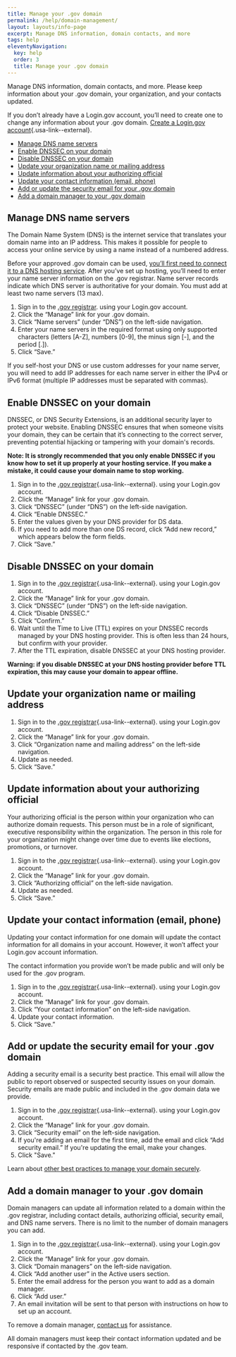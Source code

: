 ```yaml
---
title: Manage your .gov domain
permalink: /help/domain-management/
layout: layouts/info-page
excerpt: Manage DNS information, domain contacts, and more
tags: help
eleventyNavigation:
  key: help
  order: 3
  title: Manage your .gov domain
---
```


Manage DNS information, domain contacts, and more. Please keep information about your .gov domain, your organization, and your contacts updated. 

If you don’t already have a Login.gov account, you’ll need to create one to change any information about your .gov domain. [Create a Login.gov account](https://login.gov/help/get-started/create-your-account/){.usa-link--external}.

 
- [Manage DNS name servers](#manage-dns-name-servers)
- [Enable DNSSEC on your domain](#enable-dnssec-on-your-domain)
- [Disable DNSSEC on your domain](#disable-dnssec-on-your-domain)
- [Update your organization name or mailing address](#update-your-organization-name-or-mailing-address)
- [Update information about your authorizing official](#update-information-about-your-authorizing-official)
- [Update your contact information (email, phone)](#update-your-contact-information-(email%2C-phone))
- [Add or update the security email for your .gov domain](#add-or-update-the-security-email-for-your-.gov-domain)
- [Add a domain manager to your .gov domain](#add-a-domain-manager-to-your-.gov-domain)


## Manage DNS name servers

The Domain Name System (DNS) is the internet service that translates your domain name into an IP address. This makes it possible for people to access your online service by using a name instead of a numbered address.

Before your approved .gov domain can be used, [you’ll first need to connect it to a DNS hosting service](https://beta.get.gov/domains/moving/#find-dns-hosting-services). After you’ve set up hosting, you’ll need to enter your name server information on the .gov registrar. Name server records indicate which DNS server is authoritative for your domain. You must add at least two name servers (13 max).

1. Sign in to the [.gov registrar](https://manage.get.gov). using your Login.gov account.
2. Click the “Manage” link for your .gov domain.
3. Click “Name servers” (under “DNS”) on the left-side navigation.
4. Enter your name servers in the required format using only supported characters (letters [A-Z], numbers [0-9], the minus sign [-], and the period [.]).
5. Click “Save.”

If you self-host your DNS or use custom addresses for your name server, you will need to add IP addresses for each name server in either the IPv4 or IPv6 format (multiple IP addresses must be separated with commas).

## Enable DNSSEC on your domain

DNSSEC, or DNS Security Extensions, is an additional security layer to protect your website. Enabling DNSSEC ensures that when someone visits your domain, they can be certain that it’s connecting to the correct server, preventing potential hijacking or tampering with your domain's records. 

<strong>Note: It is strongly recommended that you only enable DNSSEC if you know how to set it up properly at your hosting service. If you make a mistake, it could cause your domain name to stop working.</strong>

1. Sign in to the [.gov registrar](https://manage.get.gov){.usa-link--external}. using your Login.gov account.
2. Click the “Manage” link for your .gov domain.
3. Click “DNSSEC” (under “DNS”) on the left-side navigation.
4. Click “Enable DNSSEC.”
5. Enter the values given by your DNS provider for DS data.
6. If you need to add more than one DS record, click “Add new record,” which appears below the form fields.
7. Click “Save.”

## Disable DNSSEC on your domain

1. Sign in to the [.gov registrar](https://manage.get.gov){.usa-link--external}. using your Login.gov account.
2. Click the “Manage” link for your .gov domain.
3. Click “DNSSEC” (under “DNS”) on the left-side navigation.
4. Click “Disable DNSSEC.”
5. Click “Confirm.”
6. Wait until the Time to Live (TTL) expires on your DNSSEC records managed by your DNS hosting provider. This is often less than 24 hours, but confirm with your provider.
7. After the TTL expiration, disable DNSSEC at your DNS hosting provider.

<strong>Warning: if you disable DNSSEC at your DNS hosting provider before TTL expiration, this may cause your domain to appear offline.</strong> 

## Update your organization name or mailing address

1. Sign in to the [.gov registrar](https://manage.get.gov){.usa-link--external}. using your Login.gov account.
2. Click the “Manage” link for your .gov domain.
3. Click “Organization name and mailing address” on the left-side navigation.
4. Update as needed.
5. Click “Save.”

## Update information about your authorizing official

Your authorizing official is the person within your organization who can authorize domain requests. This person must be in a role of significant, executive responsibility within the organization. The person in this role for your organization might change over time due to events like elections, promotions, or turnover.

1. Sign in to the [.gov registrar](https://manage.get.gov){.usa-link--external}. using your Login.gov account.
2. Click the “Manage” link for your .gov domain.
3. Click “Authorizing official” on the left-side navigation.
4. Update as needed.
5. Click “Save.”

## Update your contact information (email, phone)

Updating your contact information for one domain will update the contact information for all domains in your account. However, it won’t affect your Login.gov account information. 

The contact information you provide won’t be made public and will only be used for the .gov program.

1. Sign in to the [.gov registrar](https://manage.get.gov){.usa-link--external}. using your Login.gov account.  
2. Click the “Manage” link for your .gov domain.
3. Click “Your contact information” on the left-side navigation.
4. Update your contact information.
5. Click “Save.”

## Add or update the security email for your .gov domain

Adding a security email is a security best practice. This email will allow the public to report observed or suspected security issues on your domain. Security emails are made public and included in the .gov domain data we provide.

1. Sign in to the [.gov registrar](https://manage.get.gov){.usa-link--external}. using your Login.gov account. 
2. Click the “Manage” link for your .gov domain.
3. Click “Security email” on the left-side navigation.
4. If you're adding an email for the first time, add the email and click “Add security email.” If you're updating the email, make your changes.
5. Click "Save."

Learn about [other best practices to manage your domain securely](https://beta.get.gov/domains/security/).

## Add a domain manager to your .gov domain

Domain managers can update all information related to a domain within the .gov registrar, including contact details, authorizing official, security email, and DNS name servers. There is no limit to the number of domain managers you can add.

1. Sign in to the [.gov registrar](https://manage.get.gov){.usa-link--external}. using your Login.gov account. 
2. Click the “Manage” link for your .gov domain.
3. Click “Domain managers” on the left-side navigation.
4. Click “Add another user” in the Active users section.
5. Enter the email address for the person you want to add as a domain manager. 
6. Click “Add user.”
7. An email invitation will be sent to that person with instructions on how to set up an account.

To remove a domain manager, [contact us](https://beta.get.gov/contact/) for assistance.

All domain managers must  keep their contact information updated and be responsive if contacted by the .gov team.



